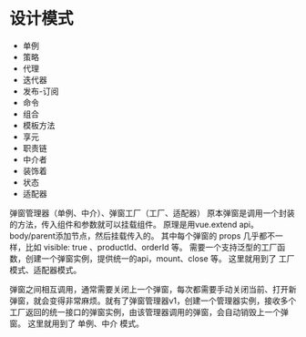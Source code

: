 # 设计模式

- 单例
- 策略
- 代理
- 迭代器
- 发布-订阅
- 命令
- 组合
- 模板方法
- 享元
- 职责链
- 中介者
- 装饰着
- 状态
- 适配器

弹窗管理器（单例、中介）、弹窗工厂（工厂、适配器）
原本弹窗是调用一个封装的方法，传入组件和参数就可以挂载组件。
原理是用vue.extend api。body/parent添加节点，然后挂载传入的。
其中每个弹窗的 props 几乎都不一样，比如 visible: true 、productId、orderId 等。
需要一个支持泛型的工厂函数，创建一个弹窗实例，提供统一的api，mount、close 等。
这里就用到了 工厂模式、适配器模式。

弹窗之间相互调用，通常需要关闭上一个弹窗，每次都需要手动关闭当前、打开新弹窗，就会变得非常麻烦。就有了弹窗管理器v1，创建一个管理器实例，接收多个工厂返回的统一接口的弹窗实例，由该管理器调用的弹窗，会自动销毁上一个弹窗。
这里就用到了 单例、中介 模式。
